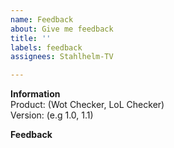 ```yaml
---
name: Feedback
about: Give me feedback
title: ''
labels: feedback
assignees: Stahlhelm-TV

---
```


**Information**  
Product: (Wot Checker, LoL Checker)  
Version: (e.g 1.0, 1.1)  
  
**Feedback**
